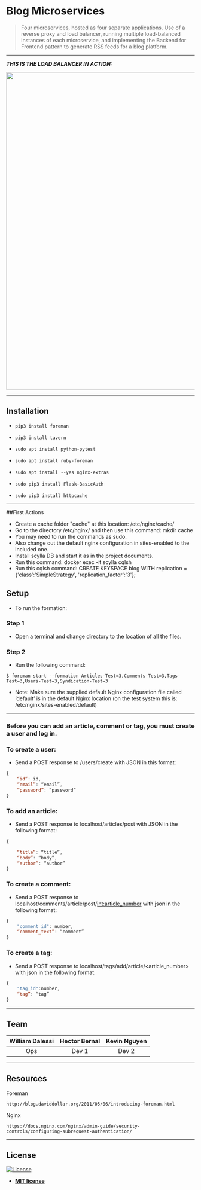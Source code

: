 
# Blog Microservices

> Four microservices, hosted as four separate applications. Use of a reverse proxy and load balancer, running multiple load-balanced instances of each microservice, and implementing the Backend for Frontend pattern to generate RSS feeds for a blog platform.

---

***THIS IS THE LOAD BALANCER IN ACTION:***

<img src="https://s3-us-west-2.amazonaws.com/s.cdpn.io/737555/load-balancer.png?raw=true" width="850">



---


## Installation

- `pip3 install foreman`

- `pip3 install tavern`

- `sudo apt install python-pytest`

- `sudo apt install ruby-foreman`

- `sudo apt install --yes nginx-extras`

- `sudo pip3 install Flask-BasicAuth`

- `sudo pip3 install httpcache`


---

##First Actions
- Create a cache folder "cache" at this location: /etc/nginx/cache/
- Go to the directory /etc/nginx/ and then use this command: mkdir cache
- You may need to run the commands as sudo.
- Also change out the default nginx configuration in sites-enabled to the included one.
- Install scylla DB and start it as in the project documents.
- Run this command: docker exec -it scylla cqlsh
- Run this cqlsh command: CREATE KEYSPACE blog WITH replication = {'class':'SimpleStrategy', 'replication_factor':'3'};



## Setup

- To run the formation:


### Step 1

- Open a terminal and change directory to the location of all the files.

### Step 2

- Run the following command:

```shell
$ foreman start --formation Articles-Test=3,Comments-Test=3,Tags-Test=3,Users-Test=3,Syndication-Test=3
```


- Note: Make sure the supplied default Nginx configuration file called ‘default’ is in the default Nginx location (on the test system this is: /etc/nginx/sites-enabled/default)


---


### Before you can add an article, comment or tag, you must create a user and log in.



### To create a user:

- Send a POST response to /users/create with JSON in this format:

```javascript
{
    “id”: id,
    “email”: “email”,
    “password”: “password”
}
```



### To add an article:

- Send a POST response to localhost/articles/post with JSON in the following format:

```javascript
{

    “title”: “title”,
    “body”: “body”,
    “author”: “author”
}
```



### To create a comment:

- Send a POST response to localhost/comments/article/post/<int:article_number> with json in the following format:

```javascript
{
    "comment_id": number,
    “comment_text”: “comment”
}
```




### To create a tag:

- Send a POST response to localhost/tags/add/article/<article_number> with json in the following format:

```javascript
{
    "tag_id":number,
    “tag”: “tag”
}
```



---

## Team

| William Dalessi | Hector Bernal | Kevin Nguyen |
| :---: |:---:| :---:|
| Ops  | Dev 1| Dev 2|

---


## Resources


Foreman

    http://blog.daviddollar.org/2011/05/06/introducing-foreman.html

Nginx

    https://docs.nginx.com/nginx/admin-guide/security-controls/configuring-subrequest-authentication/




---

## License

[![License](http://img.shields.io/:license-mit-blue.svg?style=flat-square)](http://badges.mit-license.org)

- **[MIT license](http://opensource.org/licenses/mit-license.php)**
